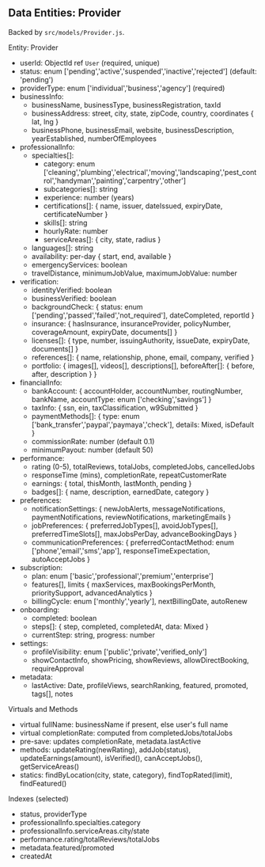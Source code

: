 ## Data Entities: Provider

Backed by `src/models/Provider.js`.

Entity: Provider

- userId: ObjectId ref `User` (required, unique)
- status: enum ['pending','active','suspended','inactive','rejected'] (default: 'pending')
- providerType: enum ['individual','business','agency'] (required)
- businessInfo:
  - businessName, businessType, businessRegistration, taxId
  - businessAddress: street, city, state, zipCode, country, coordinates { lat, lng }
  - businessPhone, businessEmail, website, businessDescription, yearEstablished, numberOfEmployees
- professionalInfo:
  - specialties[]:
    - category: enum ['cleaning','plumbing','electrical','moving','landscaping','pest_control','handyman','painting','carpentry','other']
    - subcategories[]: string
    - experience: number (years)
    - certifications[]: { name, issuer, dateIssued, expiryDate, certificateNumber }
    - skills[]: string
    - hourlyRate: number
    - serviceAreas[]: { city, state, radius }
  - languages[]: string
  - availability: per-day { start, end, available }
  - emergencyServices: boolean
  - travelDistance, minimumJobValue, maximumJobValue: number
- verification:
  - identityVerified: boolean
  - businessVerified: boolean
  - backgroundCheck: { status: enum ['pending','passed','failed','not_required'], dateCompleted, reportId }
  - insurance: { hasInsurance, insuranceProvider, policyNumber, coverageAmount, expiryDate, documents[] }
  - licenses[]: { type, number, issuingAuthority, issueDate, expiryDate, documents[] }
  - references[]: { name, relationship, phone, email, company, verified }
  - portfolio: { images[], videos[], descriptions[], beforeAfter[]: { before, after, description } }
- financialInfo:
  - bankAccount: { accountHolder, accountNumber, routingNumber, bankName, accountType: enum ['checking','savings'] }
  - taxInfo: { ssn, ein, taxClassification, w9Submitted }
  - paymentMethods[]: { type: enum ['bank_transfer','paypal','paymaya','check'], details: Mixed, isDefault }
  - commissionRate: number (default 0.1)
  - minimumPayout: number (default 50)
- performance:
  - rating (0-5), totalReviews, totalJobs, completedJobs, cancelledJobs
  - responseTime (mins), completionRate, repeatCustomerRate
  - earnings: { total, thisMonth, lastMonth, pending }
  - badges[]: { name, description, earnedDate, category }
- preferences:
  - notificationSettings: { newJobAlerts, messageNotifications, paymentNotifications, reviewNotifications, marketingEmails }
  - jobPreferences: { preferredJobTypes[], avoidJobTypes[], preferredTimeSlots[], maxJobsPerDay, advanceBookingDays }
  - communicationPreferences: { preferredContactMethod: enum ['phone','email','sms','app'], responseTimeExpectation, autoAcceptJobs }
- subscription:
  - plan: enum ['basic','professional','premium','enterprise']
  - features[], limits { maxServices, maxBookingsPerMonth, prioritySupport, advancedAnalytics }
  - billingCycle: enum ['monthly','yearly'], nextBillingDate, autoRenew
- onboarding:
  - completed: boolean
  - steps[]: { step, completed, completedAt, data: Mixed }
  - currentStep: string, progress: number
- settings:
  - profileVisibility: enum ['public','private','verified_only']
  - showContactInfo, showPricing, showReviews, allowDirectBooking, requireApproval
- metadata:
  - lastActive: Date, profileViews, searchRanking, featured, promoted, tags[], notes

Virtuals and Methods

- virtual fullName: businessName if present, else user's full name
- virtual completionRate: computed from completedJobs/totalJobs
- pre-save: updates completionRate, metadata.lastActive
- methods: updateRating(newRating), addJob(status), updateEarnings(amount), isVerified(), canAcceptJobs(), getServiceAreas()
- statics: findByLocation(city, state, category), findTopRated(limit), findFeatured()

Indexes (selected)

- status, providerType
- professionalInfo.specialties.category
- professionalInfo.serviceAreas.city/state
- performance.rating/totalReviews/totalJobs
- metadata.featured/promoted
- createdAt


